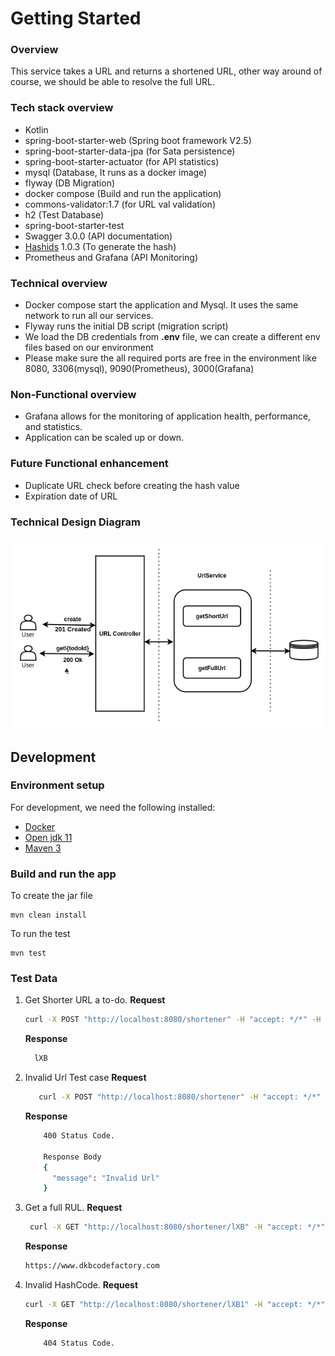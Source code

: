 # Getting Started

### Overview

This service  takes a URL and returns a shortened URL, other way around of course, we should be
able to resolve the full URL. 

### Tech stack overview
* Kotlin
* spring-boot-starter-web (Spring boot framework V2.5)
* spring-boot-starter-data-jpa (for Sata persistence)
* spring-boot-starter-actuator (for API statistics)
* mysql (Database, It runs as a docker image)
* flyway (DB Migration)
* docker compose (Build and run the application)
* commons-validator:1.7 (for URL val validation)
* h2 (Test Database)
* spring-boot-starter-test 
* Swagger 3.0.0 (API documentation)
* [Hashids](https://hashids.org/) 1.0.3 (To generate the hash)
* Prometheus and Grafana (API Monitoring)

### Technical overview

* Docker compose start the application and Mysql. It uses the same network to run all our services.
* Flyway runs the initial DB script (migration script)
* We load the DB credentials from **.env** file, we can create a different env files based on our environment
* Please make sure the all required ports are free in the environment like 8080, 3306(mysql), 9090(Prometheus), 3000(Grafana)

### Non-Functional overview
* Grafana allows for the monitoring of application health, performance, and statistics.
* Application can be scaled up or down.

### Future Functional enhancement
* Duplicate URL check before creating the hash value
* Expiration date of URL


### Technical Design Diagram
![Alt text](URL.png?raw=true)

## Development
### Environment setup
For development, we need the following installed:
- [Docker](https://docs.docker.com/engine/install/)
- [Open jdk 11](https://openjdk.java.net/install/)
- [Maven 3](https://maven.apache.org/install.html)

### Build and run the app

To create the jar file

    mvn clean install

To run the test

    mvn test

### Test Data

1. Get Shorter URL a to-do.
   **Request**
   ```sh 
   curl -X POST "http://localhost:8080/shortener" -H "accept: */*" -H "Content-Type: application/json" -d "{ \"url\": \"https://www.dkbcodefactory.com\"}"
     ```

   **Response**
    ```sh
      lXB 
   ```
2. Invalid Url Test case
   **Request**
   ```sh
      curl -X POST "http://localhost:8080/shortener" -H "accept: */*" -H "Content-Type: application/json" -d "{ \"url\": \"www.dkbcodefactory.com\"}"
   ```
   **Response**
    ```sh
        400 Status Code.
   
        Response Body 
        {
          "message": "Invalid Url"
        }
   ```
3. Get a full RUL.
   **Request**
   ```sh
    curl -X GET "http://localhost:8080/shortener/lXB" -H "accept: */*"
    ```

   **Response**
    ```sh
    https://www.dkbcodefactory.com 
   ```
4. Invalid HashCode.
   **Request**
   ```sh
   curl -X GET "http://localhost:8080/shortener/lXB1" -H "accept: */*"
   ```

   **Response**
    ```sh
        404 Status Code. 
   ```
